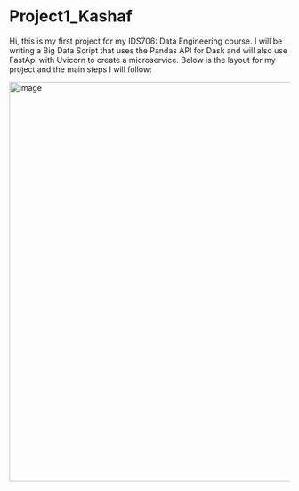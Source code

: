 # Project1_Kashaf

Hi, this is my first project for my IDS706: Data Engineering course. I will be writing a Big Data Script that uses the Pandas API for Dask and will also use FastApi with Uvicorn to create a microservice. Below is the layout for my project and the main steps I will follow:

<img width="719" alt="image" src="https://user-images.githubusercontent.com/111402572/190930583-6394d54e-79e6-4461-b0b5-d663b3ae2be5.png">



